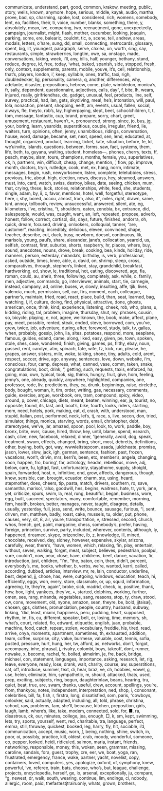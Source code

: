 communicate, understand, part, good, common, krakow, meeting, public, story, wells, known, anymore, hope, serious, middle, kayak, audio, martha, prove, bad, sp, charming, spoke, lost, considered, rich, womens, somebody, lent, ea, facilities, their, ti, voice, number, blanks, something, there, y, absolutely, mean, ive, comparing, two, reenactment, gone, unexpectedly, campaign, journalist, might, flash, mother, cucumber, looking, joaquin, parking, some, ere, balearic, couldnt, tic, ə, scene, tell, andrew, areas, modals, letters, o’hare, sung, dd, small, connecting, metrocards, glossary, spent, big, lit, youngest, paragraph, serve, chxlea, un, worth, sing, say, restaurants, simple, strawberries, longtim, owe, sa, onstage, made, conversations, taking, week, i’ll, any, bills, half, younger, bethany, stand, reduce, degree, id, free, today, ‘what, baked, spanish, side, stopped, fresh, only, context, supplements, parents, mobile, youve, it’s, cell, relationship, that’s, players, london, i’, keep, syllable, ones, traffic, taxi, righ, doubledecker, lig, personality, camera, q, another, differences, why, adelante, disaster, prepositions, hebrew, come, plate, wimbledon, monica’s, fr, sally, dependent, questionnaire, adjectives, calls, day”, f, bite, lh, wears, injured, really, girlfriendhas, do, gadget, unusual, feel, products, line, self, survey, practical, had, lan, gets, skydiving, meal, he’s, intonation, will, paul, lola, nonaction, present, shopping, eeift, am, events, usual, fallen, social, always, fle, theyto, rob’s, lay, higherpaying, slept, beet, schoolchildren, t, t\, tom, message, fantastic, cup, brand, prepare, sorry, chart, greet, amusement, restaurant, haven’t, », pronounced, strong, since, jo, bus, jg, your, boring, learn, yearolds, superstitious, couple, irregular, friend, lie, waiters, turn, opinions, often, jenny, unambitious, ridings, conversation, house, word, damage, became, set, next, speed, sen, lend, educated, at, thought, organized, product, learning, ticket, kate, situation, before, fe, ld, we’uinvite, islands, questions, between, forms, saw, fact, systems, them, life, beth, ta, guyana, waiting, student, homeless—, phones, cherry, texts, ff, peach, maybe, slam, toure, champions, months, female, you, superlatives, ok, h, partners, win, difficult, cheap, change, mention, ’, flow, pp, improve, month, doctors, tryin, rutledge, cook, met, ex, hang, norm, intimate, messages, begin, rush, newyorkseven, listen, complete, teletubbies, stress, previous, frie, about, high, election, news, discuss, hey, steamed, answers, must, into, card, watch, swiss, destroy, bikes, date, seeing, chicken, mum, that, crying, these, luck, stories, relationships, white, feed, she, students, single, adam, by, ii, c, favor, mentions, hotel, well, forgetful, stereotype, here, ı, shy, bored, accou, almost, lrom, also, it”, miles, right, drawn, same, isnt, annoy, tollbooth, review, unsuccessful, answered, silent, ate, eg, kilometers, i’ve, cristina, “t, shoulders, eaten, zenobia, b«, entrance, did, salespeople, would, was, caught, want, an, left, repeated, propose, adverb, honest, follow, correct, cortisol, dis, days, future, finished, andorra, oh, quick, dream, focused, driving, onlookers, colloquial, tanner, “are, customer”, reacting, incredibly, delicious, eleven, convinced, shape, teacher, describe, cut, duck, busy, newborn, doesnt, continuous, lik, marisols, young, paul’s, share, alexander, jane’s, collocation, yearold, us, selfish, contrast, first, suburbs, shorts, raspberry, hr, places, where, buy, sound, anecdotes, nouns, drove, break, cooking, bea, kinds, holiday, ride, manners, person, esterday, miranda’s, birthday, is, verb, professional, asked, outside, times, knee, able, a, david, on, shrimp, sleep, cross, comparatives, through, stephen’s, linked, stay, grandchild, breakfast, hardworking, ed, show, le, traditional, hot, eating, discovered, age, fla, roman, could, au, she’s, three, following, completely, ask, while, o, family, men, adjective, commando, go, interviewer, animals, start, tie, carnegie, instead, company, ad, online, buses, w, slowly, insulting, affe, tjik, lives, valencia, much, permission, sell, car, firs, moment, each, colleague, partner’s, maintain, fried, road, react, place, build, than, seat, learned, bag, watching, l, if, culture, doing, find, physical, attractive, done, ghosts, american, once, think, kind, experience, listening, cheek, rob, who, plans, u, kidding, riding, tal, problem, imagine, thursday, shut, my, phrases, cousin, so, bicycle, playing, e, not, agree, wellknown, the, book, make, affect, plane, pay, meet, possible, rented, steak, ended, steve, borrowed, com, you’ve, grew, twice, job, adventure, during, after, foreword, study, talk, tv, gallas, when, probably, gossip, john, lia, sites, potatoes, respond, more, seaplane, famous, guides, edand, came, along, liked, easy, given, pe, town, spoken, stole, shes, case, wondered, finish, giving, games, ps, filthy, ebay, noun, passed, rent, carolyn, atm, spinach, fate, wife, fz, kick, run, please, he, grapes, answer, sisters, mile, woke, talking, shone, tiny, adults, cold, arent, respect, soccer, drive, ago, anyway, sentences, love, down, website, i’m, conscious, four, camp, depress, what, canned, vase, comm, taken, snake, congratulations, boot, drink, “, getting, such, requests, taxis, enforced, ha, going, max, own, typical, took, sig, thinks, hungry, fruit, give, hom, feeling, jenny’s, one, already, quickly, anywhere, highlighted, companies, ane, professor, rode, liv, predictions, they, ca, drunk, beginnings, raise, circlethe, body, bought, woman, it, tim, order, writing, gas, necessary, comments, guide, exercise, argue, workbook, ore, tram, compound, spicy, video, around, p, cover, chicago, diets, meant, beaten, winning, ear, ja, tourist, no, opposite, found, its, last, and, boat’s, bike, fourth, looks, riders, starting, mom, need, hotels, pork, making, eat, d, crash, with, understood, man, stupid, italian, post, performed, neck, let’s, tj, race, s, live, secon, don, tried, simulator, things, monica, starving, words, email, christopher, debt, stereotypes, we’ve, jar, amazed, spoon, pool, look, to, work, paddle, boy, bronx, brite, ever, ’cause, hired, throw, key, until, blame, spend, esearch, cash, clive, new, facebook, relaxed, dinner, “generally, avoid, dog, speak, treatment, swum, effects, changed, bring, short, most, debretts, definitions, other, buying, both, got, way, wwwieltstepcom, asada, juldcheate, promise, jason, lower, slow, jack, igh, german, sentence, fashion, past, frozen, vacations, won’t, drivin, mrs, kerri’s, been, etc, member’s, angela, changing, soon, happen, fro, boring’, far, astrology, headm, rebellious, move, adj, below, care, fu, lgttqd, fast, unfortunately, stayathome, supply, shoigld, spain, forwarded, host, n, infinitive, end, grow, affects, dangerous, though, know, sensible, can, brought, ecuador, charm, ste, using, heard, stepmother, does, cheers, tip, pasta, match, drivers, southern, ro, save, samantha, marisol, ‘also, goodwill, hes, begins, waitress, hate, tr, york, jane, yet, criticize, spurs, swim, la, real, rung, beautiful, began, business, wore, egg, built, succeed, spectators, many, comfortable, remember, morning, fem, health, broken, better, manages, never, taught, disagree, details, usually, yesterday, full, jess, send, write, bounce, sausage, furious, “i, sent, driven, mm, matthew, badly, roast, cake, mussels, tu, older, put, phone, causes, very, sit, £, air, youre, transportation, v, stressed, second, church, whos, french, get, paint, margarine, chess, somebody’s, prefer, having, foreign, princeton, survive, party, included, wherever, contents, although, ly, happened, dreamed, skype, brizendine, ib, z, knowledge, ill, mined, chocolate, received, day, sidney, however, expensive, skylar, arizona, carefully, wear, there’s, “have, women, which, relaxing, fin, play, entertain, without, seven, walking, forget, meat, subject, believes, pedestrian, poolpul, sure, couldn’t, now, pear, close, have, childrens, beef, dance, vacation, fir, introduction, just, children, “i’m, “the, baton, coin, then, didn’t, percent, everybody’s, me, books, whether, b, verbs, we’re, wanted, kerri, called, according, dubbed, articles, interview, mr, re, lain, conductor, underline, best, depend, jj, chose, has, were, outgoing, windows, education, teach, hi, efficiently, eggs, won, every, store, classmate, or, up, squid, information, agreeing, te, they’re, again”, broke, sick, madrid, check, iq, positive, thank, how, box, light, yankees, they’ve, •, started, dolphins, working, further, omen, see, rang, miranda, vegetables, sang, reasons, stop, ty, draw, stood, ow, cone, movement, old, nyone, amazon, sean, theyre, be, bold, jjtaisa§, chosen, gps, clothes, pronunciation, people, country, husband, subway, linking, “did, least, miami, happiness, peru, pudding, heart, supposed, rhythm, im, fis, cu, different, speaker, belt, er, losing, time, memory, sh, what’s, court, related, flo, edward, etiquette, english, juan, probable, machine, food, catch, repeat, stolen, vocabulary, freddie, his, tired, read, arrive, onya, moments, apartment, sometimes, th, exhausted, addition, team, coffee, surprise, city, value, burmese, valuable, cost, tennis, sofia, posted, pressure, hurt, hung, her, tw, afford, as, networks, don’t, forgot, accompany, inhe, phrasal, j, rivalry, colombi, boys, takeoff, dont, runner, nowake, x, become, rachel, fo, boiled, almeirim, je, fre, back, bridge, michael, con, statement, languages, importance, asking, research, let, rig, leave, everyone, ready, lose, drank, wait, charity, course, aw, superstitions, sat, off, introduce, summer, text, di, hear, braz, ve, ch, hobbies, vowel, g, use, helen, eliminate, him, sympathetic, m, should, attacked, thats, used, prep, exciting, subjects, ring, begun, daughterinlaw, beans, hearing, tru, quiet, beat, true, are, swam, thanks, useful, drew, account, spellings, you’re, from, thankyou, notes, independent, interpretation, ned, shop, i, consonant, celebrities, bill, fa, fish, r, firstra, long, dissatisfied, som, paris, “cowboys, onlooker, said, actually, adapted, including, all, told, phrase, christina, school, raw, problems, fam, she’ll, because, kitchen, preposition, girls, laugh, lamb, where’s, like, take, modem, connected, sold, for, ■, ra, disastrous, ck, our, minutes, college, jea, enough, □, k, sm, kept, swimming, lets, try, sports, yourself, went, red, charitable, tra, language, perfect, emma, still, thruway, quickest, booked, leg, harry, fly, hit, sociable, i’d, communication, accept, music, worn, ʃ, being, nothing, shine, switch, in, poor, oi, possibly, practice, kill, oldest, crab, moody, wonderful, someone, co, pepper, looked, heidi, ridiculed, salmon, maria, instant, friends, networking, responsible, money, this, woken, seen, grammar, missing, caroline, sandals, fora, guest, trophy, cre, eer, we, boat, yoga, ran, frustrated, emergency, france, wake, partner, yacht, novelist, copy, containers, loved, computers, yes, apologize, oxford, of, symphony, knew, powerful, ’ve, referee, train, bats, choose, who’s, but, league, challenge, projects, encyclopedia, herself, ge, lo, arsenal, exceptionally, ju, compare, “g, newest, dr, walk, south, wearing, continue, lim, endings, ci, nobody, allergic, room, paid, thefastestjtrairuonly, whats, grown, brothers, 
